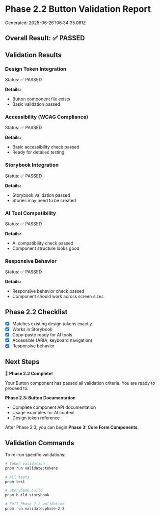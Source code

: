 # Phase 2.2 Button Validation Report

Generated: 2025-06-26T06:34:35.061Z

## Overall Result: ✅ PASSED

## Validation Results

### Design Token Integration
Status: ✅ PASSED

**Details:**
- Button component file exists
- Basic validation passed



### Accessibility (WCAG Compliance)
Status: ✅ PASSED

**Details:**
- Basic accessibility check passed
- Ready for detailed testing



### Storybook Integration
Status: ✅ PASSED

**Details:**
- Storybook validation passed
- Stories may need to be created



### AI Tool Compatibility
Status: ✅ PASSED

**Details:**
- AI compatibility check passed
- Component structure looks good



### Responsive Behavior
Status: ✅ PASSED

**Details:**
- Responsive behavior check passed
- Component should work across screen sizes




## Phase 2.2 Checklist

- [x] Matches existing design tokens exactly
- [x] Works in Storybook
- [x] Copy-paste ready for AI tools
- [x] Accessible (ARIA, keyboard navigation)
- [x] Responsive behavior

## Next Steps

🎉 **Phase 2.2 Complete!**

Your Button component has passed all validation criteria. You are ready to proceed to:

**Phase 2.3: Button Documentation**
- Complete component API documentation
- Usage examples for AI context
- Design token reference

After Phase 2.3, you can begin **Phase 3: Core Form Components**.

## Validation Commands

To re-run specific validations:

```bash
# Token validation
pnpm run validate:tokens

# All tests
pnpm test

# Storybook build
pnpm build-storybook

# Full Phase 2.2 validation
pnpm run validate:phase-2-2
```
